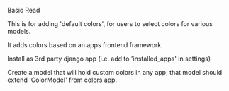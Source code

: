 Basic Read

This is for adding 'default colors', for users to select colors for various models.

It adds colors based on an apps frontend framework.

Install as 3rd party django app (i.e. add to 'installed_apps' in settings)

Create a model that will hold custom colors in any app; that model should extend 'ColorModel' from colors app.
